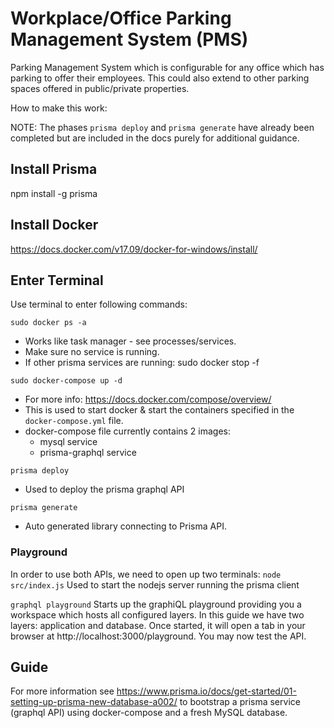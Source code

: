 # Workplace/Office Parking Management System (PMS)

Parking Management System which is configurable for any office which has parking to offer their employees.  This could also extend to other parking spaces offered in public/private properties.

How to make this work:

NOTE: The phases `prisma deploy` and `prisma generate` have already been completed but are included in the docs purely for additional guidance.

## Install Prisma
npm install -g prisma

## Install Docker
https://docs.docker.com/v17.09/docker-for-windows/install/

## Enter Terminal
Use terminal to enter following commands:

  `sudo docker ps -a`
  - Works like task manager - see processes/services.
  - Make sure no service is running.
  - If other prisma services are running: sudo docker stop -f <container-name>

  `sudo docker-compose up -d`
  - For more info: https://docs.docker.com/compose/overview/
  - This is used to start docker & start the containers specified in the `docker-compose.yml` file.
  - docker-compose file currently contains 2 images:
    - mysql service
    - prisma-graphql service

  `prisma deploy`
  - Used to deploy the prisma graphql API

  `prisma generate`
  - Auto generated library connecting to Prisma API.

### Playground
In order to use both APIs, we need to open up two terminals:
  `node src/index.js`
  Used to start the nodejs server running the prisma client

  `graphql playground`
  Starts up the graphiQL playground providing you a workspace which hosts all configured layers.  In this guide we have two layers: application and database.
  Once started, it will open a tab in your browser at
  http://localhost:3000/playground.  You may now test the API.

## Guide
For more information see https://www.prisma.io/docs/get-started/01-setting-up-prisma-new-database-a002/ to bootstrap a prisma service (graphql API) using docker-compose and a fresh MySQL database.
